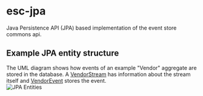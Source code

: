 # esc-jpa
Java Persistence API (JPA) based implementation of the event store commons api.

Example JPA entity structure
----------------------------
The UML diagram shows how events of an example "Vendor" aggregate are stored in the database. 
A [VendorStream](src/test/java/org/fuin/esc/jpa/examples/VendorStream.java) has information about the stream itself 
and [VendorEvent](src/test/java/org/fuin/esc/jpa/examples/VendorEvent.java) stores the event.   
![JPA Entities](https://raw.github.com/fuinorg/event-store-commons/master/jpa/src/main/doc/esc-jpa-example.png)
